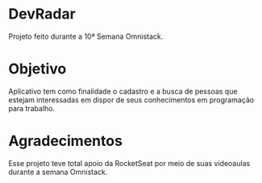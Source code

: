 # DevRadar
Projeto feito durante a 10ª Semana Omnistack.

# Objetivo

Aplicativo tem como finalidade o cadastro e a busca de pessoas que estejam interessadas em dispor de seus conhecimentos em programação para trabalho.

# Agradecimentos

Esse projeto teve total apoio da RocketSeat por meio de suas videoaulas durante a semana Omnistack.
